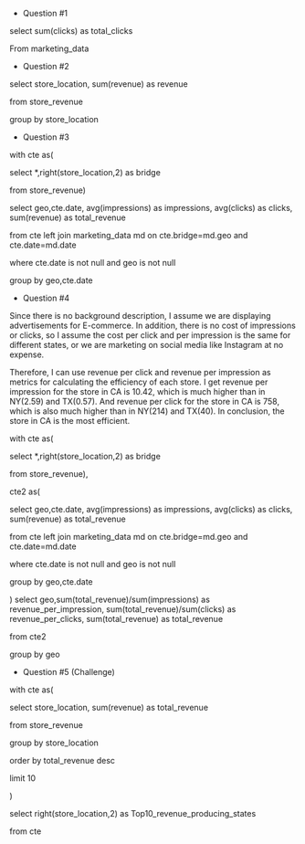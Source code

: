 *  Question #1

select sum(clicks) as total_clicks

From marketing_data


*  Question #2

select store_location, sum(revenue) as revenue

from store_revenue 

group by store_location


*  Question #3

with cte as(

select *,right(store_location,2) as bridge

from store_revenue)

select geo,cte.date, avg(impressions) as impressions, avg(clicks) as clicks, sum(revenue) as total_revenue

from cte left join marketing_data md on cte.bridge=md.geo and cte.date=md.date

where cte.date is not null and geo is not null

group by geo,cte.date

* Question #4


Since there is no background description, I assume we are displaying advertisements for E-commerce. In addition, there is no cost of impressions or clicks, so I assume the cost per click and per impression is the same for different states, or we are marketing on social media like Instagram at no expense. 

Therefore, I can use revenue per click and revenue per impression as metrics for calculating the efficiency of each store. I get revenue per impression for the store in CA is 10.42, which is much higher than in NY(2.59) and TX(0.57). And revenue per click for the store in CA is 758, which is also much higher than in NY(214) and TX(40). In conclusion, the store in CA is the most efficient.


with cte as(

select *,right(store_location,2) as bridge

from store_revenue),

cte2 as(

select geo,cte.date, avg(impressions) as impressions, avg(clicks) as clicks, sum(revenue) as total_revenue

from cte left join marketing_data md on cte.bridge=md.geo and cte.date=md.date

where cte.date is not null and geo is not null

group by geo,cte.date

)
select geo,sum(total_revenue)/sum(impressions) as revenue_per_impression, sum(total_revenue)/sum(clicks) as revenue_per_clicks, sum(total_revenue) as total_revenue

from cte2

group by geo



* Question #5 (Challenge)

with cte as(

select store_location, sum(revenue) as total_revenue

from store_revenue

group by store_location 

order by total_revenue desc

limit 10

)

select right(store_location,2) as Top10_revenue_producing_states

from cte
​
